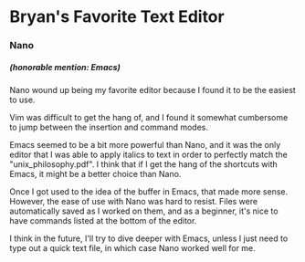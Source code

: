 # Bryan's Favorite Text Editor

### Nano
##### (honorable mention: Emacs)

Nano wound up being my favorite editor because I found it to be the easiest to use.

Vim was difficult to get the hang of, and I found it somewhat cumbersome to jump between the insertion and command modes.

Emacs seemed to be a bit more powerful than Nano, and it was the only editor that I was able to apply italics to text in order to perfectly
match the "unix_philosophy.pdf". I think that if I get the hang of the shortcuts with Emacs, it might be a better choice than Nano.

Once I got used to the idea of the buffer in Emacs, that made more sense. However, the ease of use with Nano was hard to resist.
Files were automatically saved as I worked on them, and as a beginner, it's nice to have commands listed at the bottom of the editor.

I think in the future, I'll try to dive deeper with Emacs, unless I just need to type out a quick text file, in which case Nano worked well for me.
